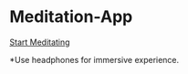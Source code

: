 # Meditation-App

<a href="https://varunsardana004.github.io/Meditation-App/">Start Meditating</a>

*Use headphones for immersive experience.
